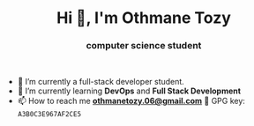 <h1 align="center">Hi 👋, I'm Othmane Tozy </h1>
<h3 align="center">computer science student </h3>
<br>

- 🔭 I’m currently a full-stack developer student.
- 🌱 I’m currently learning **DevOps** and **Full Stack Development**
- 📫 How to reach me **othmanetozy.06@gmail.com**
 :key: GPG key: `A3B0C3E967AF2CE5`

<br>
